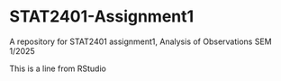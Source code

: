 # STAT2401-Assignment1
A repository for STAT2401 assignment1, Analysis of Observations SEM 1/2025

This is a line from RStudio